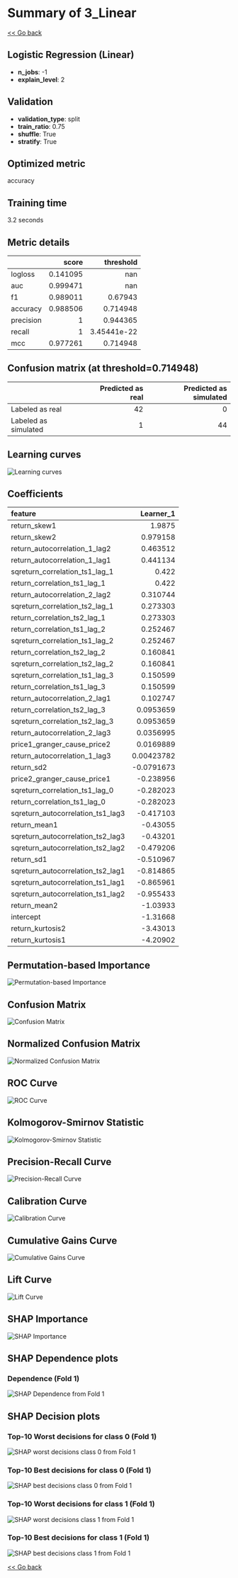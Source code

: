 # Summary of 3_Linear

[<< Go back](../README.md)


## Logistic Regression (Linear)
- **n_jobs**: -1
- **explain_level**: 2

## Validation
 - **validation_type**: split
 - **train_ratio**: 0.75
 - **shuffle**: True
 - **stratify**: True

## Optimized metric
accuracy

## Training time

3.2 seconds

## Metric details
|           |    score |     threshold |
|:----------|---------:|--------------:|
| logloss   | 0.141095 | nan           |
| auc       | 0.999471 | nan           |
| f1        | 0.989011 |   0.67943     |
| accuracy  | 0.988506 |   0.714948    |
| precision | 1        |   0.944365    |
| recall    | 1        |   3.45441e-22 |
| mcc       | 0.977261 |   0.714948    |


## Confusion matrix (at threshold=0.714948)
|                      |   Predicted as real |   Predicted as simulated |
|:---------------------|--------------------:|-------------------------:|
| Labeled as real      |                  42 |                        0 |
| Labeled as simulated |                   1 |                       44 |

## Learning curves
![Learning curves](learning_curves.png)

## Coefficients
| feature                           |   Learner_1 |
|:----------------------------------|------------:|
| return_skew1                      |  1.9875     |
| return_skew2                      |  0.979158   |
| return_autocorrelation_1_lag2     |  0.463512   |
| return_autocorrelation_1_lag1     |  0.441134   |
| sqreturn_correlation_ts1_lag_1    |  0.422      |
| return_correlation_ts1_lag_1      |  0.422      |
| return_autocorrelation_2_lag2     |  0.310744   |
| sqreturn_correlation_ts2_lag_1    |  0.273303   |
| return_correlation_ts2_lag_1      |  0.273303   |
| return_correlation_ts1_lag_2      |  0.252467   |
| sqreturn_correlation_ts1_lag_2    |  0.252467   |
| return_correlation_ts2_lag_2      |  0.160841   |
| sqreturn_correlation_ts2_lag_2    |  0.160841   |
| sqreturn_correlation_ts1_lag_3    |  0.150599   |
| return_correlation_ts1_lag_3      |  0.150599   |
| return_autocorrelation_2_lag1     |  0.102747   |
| return_correlation_ts2_lag_3      |  0.0953659  |
| sqreturn_correlation_ts2_lag_3    |  0.0953659  |
| return_autocorrelation_2_lag3     |  0.0356995  |
| price1_granger_cause_price2       |  0.0169889  |
| return_autocorrelation_1_lag3     |  0.00423782 |
| return_sd2                        | -0.0791673  |
| price2_granger_cause_price1       | -0.238956   |
| sqreturn_correlation_ts1_lag_0    | -0.282023   |
| return_correlation_ts1_lag_0      | -0.282023   |
| sqreturn_autocorrelation_ts1_lag3 | -0.417103   |
| return_mean1                      | -0.43055    |
| sqreturn_autocorrelation_ts2_lag3 | -0.43201    |
| sqreturn_autocorrelation_ts2_lag2 | -0.479206   |
| return_sd1                        | -0.510967   |
| sqreturn_autocorrelation_ts2_lag1 | -0.814865   |
| sqreturn_autocorrelation_ts1_lag1 | -0.865961   |
| sqreturn_autocorrelation_ts1_lag2 | -0.955433   |
| return_mean2                      | -1.03933    |
| intercept                         | -1.31668    |
| return_kurtosis2                  | -3.43013    |
| return_kurtosis1                  | -4.20902    |


## Permutation-based Importance
![Permutation-based Importance](permutation_importance.png)
## Confusion Matrix

![Confusion Matrix](confusion_matrix.png)


## Normalized Confusion Matrix

![Normalized Confusion Matrix](confusion_matrix_normalized.png)


## ROC Curve

![ROC Curve](roc_curve.png)


## Kolmogorov-Smirnov Statistic

![Kolmogorov-Smirnov Statistic](ks_statistic.png)


## Precision-Recall Curve

![Precision-Recall Curve](precision_recall_curve.png)


## Calibration Curve

![Calibration Curve](calibration_curve_curve.png)


## Cumulative Gains Curve

![Cumulative Gains Curve](cumulative_gains_curve.png)


## Lift Curve

![Lift Curve](lift_curve.png)



## SHAP Importance
![SHAP Importance](shap_importance.png)

## SHAP Dependence plots

### Dependence (Fold 1)
![SHAP Dependence from Fold 1](learner_fold_0_shap_dependence.png)

## SHAP Decision plots

### Top-10 Worst decisions for class 0 (Fold 1)
![SHAP worst decisions class 0 from Fold 1](learner_fold_0_shap_class_0_worst_decisions.png)
### Top-10 Best decisions for class 0 (Fold 1)
![SHAP best decisions class 0 from Fold 1](learner_fold_0_shap_class_0_best_decisions.png)
### Top-10 Worst decisions for class 1 (Fold 1)
![SHAP worst decisions class 1 from Fold 1](learner_fold_0_shap_class_1_worst_decisions.png)
### Top-10 Best decisions for class 1 (Fold 1)
![SHAP best decisions class 1 from Fold 1](learner_fold_0_shap_class_1_best_decisions.png)

[<< Go back](../README.md)

